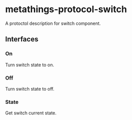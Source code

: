 # metathings-protocol-switch

A protoctol description for switch component.

## Interfaces

### On

Turn switch state to on.

### Off

Turn switch state to off.

### State

Get switch current state.
